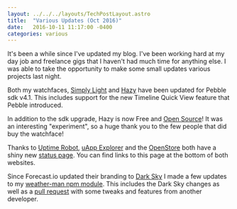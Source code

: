 ```yaml
---
layout: ../../../layouts/TechPostLayout.astro
title:  "Various Updates (Oct 2016)"
date:   2016-10-11 11:17:00 -0400
categories: various
---
```


It's been a while since I've updated my blog. I've been working hard at my day
job and freelance gigs that I haven't had much time for anything else. I was
able to take the opportunity to make some small updates various projects last night.

Both my watchfaces, [Simply Light](http://bhdouglass.com/pebble/simply-light.html)
and [Hazy](http://bhdouglass.com/pebble/hazy.html) have been updated for Pebble
sdk v4.1. This includes support for the new Timeline Quick View feature that Pebble
introduced.

In addition to the sdk upgrade, Hazy is now Free and
[Open Source](https://github.com/bhdouglass/hazy)! It was an interesting
"experiment", so a huge thank you to the few people that did buy the watchface!

Thanks to [Uptime Robot](https://uptimerobot.com/), [uApp Explorer](https://uappexplorer.com/)
and the [OpenStore](https://open.uappexplorer.com/) both have a shiny new
[status page](http://status.uappexplorer.com/). You can find links to this page
at the bottom of both websites.

Since Forecast.io updated their branding to [Dark Sky](https://darksky.net/dev/)
I made a few updates to my [weather-man npm module](https://github.com/bhdouglass/weather-man).
This includes the Dark Sky changes as well as a
[pull request](https://github.com/bhdouglass/weather-man/pull/3) with some tweaks
and features from another developer.
